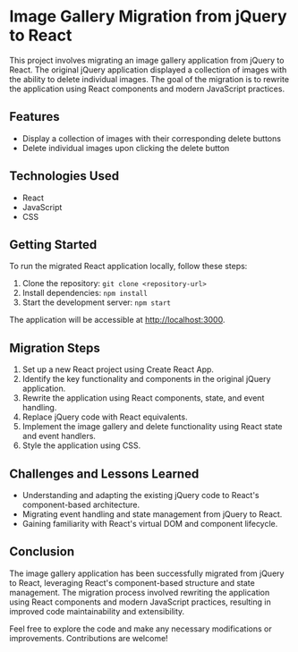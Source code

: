 # Image Gallery Migration from jQuery to React

This project involves migrating an image gallery application from jQuery to React. The original jQuery application displayed a collection of images with the ability to delete individual images. The goal of the migration is to rewrite the application using React components and modern JavaScript practices.

## Features

- Display a collection of images with their corresponding delete buttons
- Delete individual images upon clicking the delete button

## Technologies Used

- React
- JavaScript
- CSS

## Getting Started

To run the migrated React application locally, follow these steps:

1. Clone the repository: `git clone <repository-url>`
2. Install dependencies: `npm install`
3. Start the development server: `npm start`

The application will be accessible at [http://localhost:3000](http://localhost:3000).

## Migration Steps

1. Set up a new React project using Create React App.
2. Identify the key functionality and components in the original jQuery application.
3. Rewrite the application using React components, state, and event handling.
4. Replace jQuery code with React equivalents.
5. Implement the image gallery and delete functionality using React state and event handlers.
6. Style the application using CSS.

## Challenges and Lessons Learned

- Understanding and adapting the existing jQuery code to React's component-based architecture.
- Migrating event handling and state management from jQuery to React.
- Gaining familiarity with React's virtual DOM and component lifecycle.

## Conclusion

The image gallery application has been successfully migrated from jQuery to React, leveraging React's component-based structure and state management. The migration process involved rewriting the application using React components and modern JavaScript practices, resulting in improved code maintainability and extensibility.

Feel free to explore the code and make any necessary modifications or improvements. Contributions are welcome!


